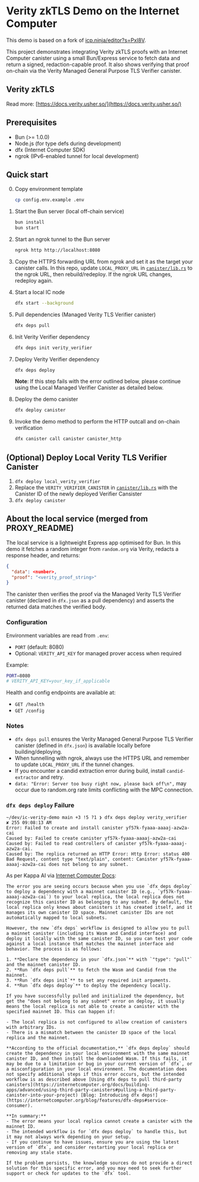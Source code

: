 # Verity zkTLS Demo on the Internet Computer

This demo is based on a fork of [icp.ninja/editor?s=Pxl8V](https://icp.ninja/editor?s=Pxl8V).

This project demonstrates integrating Verity zkTLS proofs with an Internet Computer canister using a small Bun/Express service to fetch data and return a signed, redaction-capable proof. It also shows verifying that proof on-chain via the Verity Managed General Purpose TLS Verifier canister.

## Verity zkTLS

Read more: [https://docs.verity.usher.so/](https://docs.verity.usher.so/)

## Prerequisites

- Bun (>= 1.0.0)
- Node.js (for type defs during development)
- dfx (Internet Computer SDK)
- ngrok (IPv6-enabled tunnel for local development)

## Quick start

0. Copy environment template

   ```bash
   cp config.env.example .env
   ```

1. Start the Bun server (local off-chain service)

   ```bash
   bun install
   bun start
   ```

2. Start an ngrok tunnel to the Bun server

   ```bash
   ngrok http http://localhost:8080
   ```

3. Copy the HTTPS forwarding URL from ngrok and set it as the target your canister calls. In this repo, update `LOCAL_PROXY_URL` in [`canister/lib.rs`](./canister/lib.rs) to the ngrok URL, then rebuild/redeploy. If the ngrok URL changes, redeploy again.

4. Start a local IC node

   ```bash
   dfx start --background
   ```

5. Pull dependencies (Managed Verity TLS Verifier canister)

   ```bash
   dfx deps pull
   ```

6. Init Verity Verifier dependency

   ```bash
   dfx deps init verity_verifier
   ```

7. Deploy Verity Verifier dependency

   ```bash
   dfx deps deploy
   ```
   
   **Note**: If this step fails with the error outlined below, please continue using the Local Managed Verifier Canister as detailed below.

8. Deploy the demo canister

   ```bash
   dfx deploy canister
   ```

9. Invoke the demo method to perform the HTTP outcall and on-chain verification

   ```bash
   dfx canister call canister canister_http
   ```

## (Optional) Deploy Local Verity TLS Verifier Canister

1. `dfx deploy local_verity_verifier`
2. Replace the `VERITY_VERIFIER_CANISTER` in [`canister/lib.rs`](./canister/lib.rs) with the Canister ID of the newly deployed Verifier Cansister
3. `dfx deploy canister`

## About the local service (merged from PROXY_README)

The local service is a lightweight Express app optimised for Bun. In this demo it fetches a random integer from `random.org` via Verity, redacts a response header, and returns:

```json
{
  "data": <number>,
  "proof": "<verity_proof_string>"
}
```

The canister then verifies the proof via the Managed Verity TLS Verifier canister (declared in `dfx.json` as a pull dependency) and asserts the returned data matches the verified body.

### Configuration

Environment variables are read from `.env`:

- `PORT` (default: 8080)
- Optional: `VERITY_API_KEY` for managed prover access when required

Example:

```bash
PORT=8080
# VERITY_API_KEY=your_key_if_applicable
```

Health and config endpoints are available at:

- `GET /health`
- `GET /config`

### Notes

- `dfx deps pull` ensures the Verity Managed General Purpose TLS Verifier canister (defined in `dfx.json`) is available locally before building/deploying.
- When tunnelling with ngrok, always use the HTTPS URL and remember to update `LOCAL_PROXY_URL` if the tunnel changes.
- If you encounter a candid extraction error during build, install `candid-extractor` and retry.
- `data: "Error: Server too busy right now, please back off\n",` may occur due to random.org rate limits conflicting with the MPC connection.

### `dfx deps deploy` Failure

```
~/dev/ic-verity-demo main +3 !5 ?1 ❯ dfx deps deploy verity_verifier                                                                                                                                                               ✘ 255 09:08:13 AM
Error: Failed to create and install canister yf57k-fyaaa-aaaaj-azw2a-cai
Caused by: Failed to create canister yf57k-fyaaa-aaaaj-azw2a-cai
Caused by: Failed to read controllers of canister yf57k-fyaaa-aaaaj-azw2a-cai.
Caused by: The replica returned an HTTP Error: Http Error: status 400 Bad Request, content type "text/plain", content: Canister yf57k-fyaaa-aaaaj-azw2a-cai does not belong to any subnet.
```

As per Kappa AI via [Internet Computer Docs](https://internetcomputer.org/docs/):

```plaintext
The error you are seeing occurs because when you use `dfx deps deploy` to deploy a dependency with a mainnet canister ID (e.g., `yf57k-fyaaa-aaaaj-azw2a-cai`) to your local replica, the local replica does not recognize this canister ID as belonging to any subnet. By default, the local replica only knows about canisters it has created itself, and it manages its own canister ID space. Mainnet canister IDs are not automatically mapped to local subnets.

However, the new `dfx deps` workflow is designed to allow you to pull a mainnet canister (including its Wasm and Candid interface) and deploy it locally with the same canister ID, so you can test your code against a local instance that matches the mainnet interface and behavior. The process is as follows:

1. **Declare the dependency in your `dfx.json`** with `"type": "pull"` and the mainnet canister ID.
2. **Run `dfx deps pull`** to fetch the Wasm and Candid from the mainnet.
3. **Run `dfx deps init`** to set any required init arguments.
4. **Run `dfx deps deploy`** to deploy the dependency locally.

If you have successfully pulled and initialized the dependency, but get the "does not belong to any subnet" error on deploy, it usually means the local replica is not able to create a canister with the specified mainnet ID. This can happen if:

- The local replica is not configured to allow creation of canisters with arbitrary IDs.
- There is a mismatch between the canister ID space of the local replica and the mainnet.

**According to the official documentation,** `dfx deps deploy` should create the dependency in your local environment with the same mainnet canister ID, and then install the downloaded Wasm. If this fails, it may be due to a limitation or bug in your current version of `dfx`, or a misconfiguration in your local environment. The documentation does not specify additional steps if this error occurs, but the intended workflow is as described above [Using dfx deps to pull third-party canisters](https://internetcomputer.org/docs/building-apps/advanced/using-third-party-canisters#pulling-a-third-party-canister-into-your-project) [Blog: Introducing dfx deps!](https://internetcomputer.org/blog/features/dfx-deps#service-consumer).

**In summary:**  
- The error means your local replica cannot create a canister with the mainnet ID.
- The intended workflow is for `dfx deps deploy` to handle this, but it may not always work depending on your setup.
- If you continue to have issues, ensure you are using the latest version of `dfx`, and consider restarting your local replica or removing any stale state.

If the problem persists, the knowledge sources do not provide a direct solution for this specific error, and you may need to seek further support or check for updates to the `dfx` tool.
```